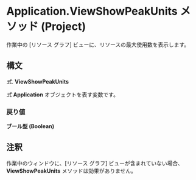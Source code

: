 
# Application.ViewShowPeakUnits メソッド (Project)

作業中の [リソース グラフ] ビューに、リソースの最大使用数を表示します。


## 構文

 _式_. **ViewShowPeakUnits**

 _式_ **Application** オブジェクトを表す変数です。


### 戻り値

 **ブール型 (Boolean)**


## 注釈

作業中のウィンドウに、[リソース グラフ] ビューが含まれていない場合、  **ViewShowPeakUnits** メソッドは効果がありません。

